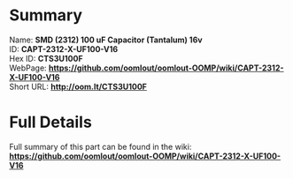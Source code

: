 
Summary
=================
  
Name: __SMD (2312) 100 uF Capacitor (Tantalum) 16v__    
ID: __CAPT-2312-X-UF100-V16__   
Hex ID: __CTS3U100F__   
WebPage: __https://github.com/oomlout/oomlout-OOMP/wiki/CAPT-2312-X-UF100-V16__   
Short URL: __http://oom.lt/CTS3U100F__   

Full Details
==========================
Full summary of this part can be found in the wiki:   
__https://github.com/oomlout/oomlout-OOMP/wiki/CAPT-2312-X-UF100-V16__    

